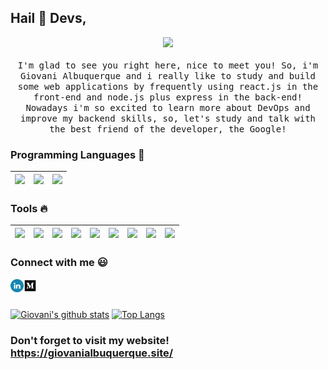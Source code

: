 
## Hail :wave: Devs, 

<p align="center">
  <img src="https://raw.githubusercontent.com/Giovaniavs/Giovaniavs/feature/readme/img/gandalf.gif" width=350>
  <br><br>
  <samp>
    I'm glad to see you right here, nice to meet you! So, i'm Giovani Albuquerque and i really like to study and build some web applications by frequently using react.js in the front-end and node.js plus express in the back-end! Nowadays i'm so excited to learn more about DevOps and improve my backend skills, so, let's study and talk with the best friend of the developer, the Google! 
  </samp>
</p>

### Programming Languages  :rocket:
|<img src="https://raw.githubusercontent.com/Giovaniavs/Giovaniavs/feature/readme/img/typescript.png" width=60> | <img src="https://raw.githubusercontent.com/Giovaniavs/Giovaniavs/feature/readme/img/python.svg" width=60> |<img src="https://raw.githubusercontent.com/Giovaniavs/Giovaniavs/feature/readme/img/js.png" width=60> |
|:---:|:---:|:---:|


### Tools :fire:
|<img src="https://raw.githubusercontent.com/Giovaniavs/Giovaniavs/feature/readme/img/github.png" width=60> | <img src="https://raw.githubusercontent.com/Giovaniavs/Giovaniavs/feature/readme/img/react.png" width=60> | <img src="https://raw.githubusercontent.com/Giovaniavs/Giovaniavs/feature/readme/img/nodejs.png" width=60> | <img src="https://raw.githubusercontent.com/Giovaniavs/Giovaniavs/feature/readme/img/git.png" width=60> | <img src="https://raw.githubusercontent.com/Giovaniavs/Giovaniavs/feature/readme/img/ubuntu.png" width=60> | <img src="https://raw.githubusercontent.com/Giovaniavs/Giovaniavs/feature/readme/img/docker.png" width=60> | <img src="https://raw.githubusercontent.com/Giovaniavs/Giovaniavs/feature/readme/img/insomnia.png" width=60> | <img src="https://raw.githubusercontent.com/Giovaniavs/Giovaniavs/feature/readme/img/digital-ocean.png" width=60> | <img src="https://raw.githubusercontent.com/Giovaniavs/Giovaniavs/feature/readme/img/aws.png" width=60> |
|:---:|:---:|:---:|:---:|:---:|:---:|:---:|:---:|:---:|

### Connect with me :smiley:
<a href="https://www.linkedin.com/in/giovani-albuquerque">
  <img align="left" width="21px" src="./img/linkedin.webp" />
</a>
<a href="https://gavs2.medium.com/">
  <img align="left" width="21px" src="./img/medium.webp" />
</a>
<br>
<br>

[![Giovani's github stats](https://github-readme-stats.vercel.app/api?username=Giovaniavs&show_icons=true&theme=tokyonight&count_private=true&include_all_commits=true)](https://github.com/Giovaniavs/github-readme-stats)
[![Top Langs](https://github-readme-stats.vercel.app/api/top-langs/?username=Giovaniavs&layout=compact&theme=tokyonight)](https://github.com/Giovaniavs/github-readme-stats)
<br>

### Don't forget to visit my website! https://giovanialbuquerque.site/
